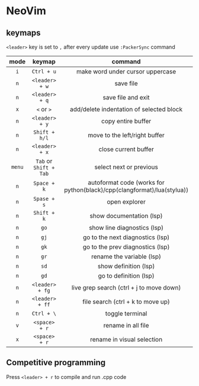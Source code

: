 # NeoVim
## keymaps

`<leader>` key is set to `,`
after every update use `:PackerSync` command

mode | keymap | command
:---: | :---: | :---:
`i` | `Ctrl + u` | make word under cursor uppercase
`n` | `<leader> + w` | save file
`n` | `<leader> + q` | save file and exit
`x` | `<` or `>` | add/delete indentation of selected block
`n` | `<leader> + y` | copy entire buffer
`n` | `Shift + h/l` | move to the left/right buffer
`n` | `<leader> + x` | close current buffer
`menu` | `Tab` or `Shift + Tab` | select next or previous
`n` | `Space + k` | autoformat code (works for python(black)/cpp(clangformat)/lua(stylua))
`n` | `Spase + s` | open explorer
`n` | `Shift + k` | show documentation (lsp)
`n` | `go` | show line diagnostics (lsp)
`n` | `gj` | go to the next diagnostics (lsp)
`n` | `gk` | go to the prev diagnostics (lsp)
`n` | `gr` | rename the variable (lsp)
`n` | `sd` | show definition (lsp)
`n` | `gd` | go to definition (lsp)
`n` | `<leader> + fg` | live grep search (ctrl + j to move down)
`n` | `<leader> + ff` | file search (ctrl + k to move up)
`n` | `Ctrl + \` | toggle terminal
`v` | `<space> + r` | rename in all file
`x` | `<space> + r` | rename in visual selection

## Competitive programming
Press `<leader> + r` to compile and run .cpp code
